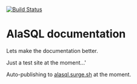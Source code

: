 [![Build Status](https://travis-ci.org/AlaSQL/alasql-docs.svg?branch=master)](https://travis-ci.org/AlaSQL/alasql-docs)

# AlaSQL documentation

Lets make the documentation better. 

Just a test site at the moment...'

Auto-publishing to [alasql.surge.sh](http://alasql.surge.sh) at the moment.
